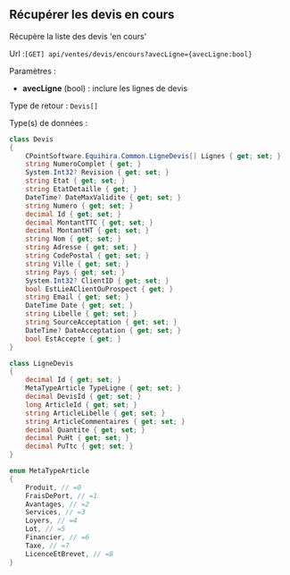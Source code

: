 ## <span id='listeencours'>Récupérer les devis en cours</span>

Récupère la liste des devis 'en cours'

Url :`[GET] api/ventes/devis/encours?avecLigne={avecLigne:bool}`

Paramètres : 

- **avecLigne** (bool) : inclure les lignes de devis

Type de retour : `Devis[]`

Type(s) de données :

```csharp
class Devis
{
	CPointSoftware.Equihira.Common.LigneDevis[] Lignes { get; set; }
	string NumeroComplet { get; }
	System.Int32? Revision { get; set; }
	string Etat { get; set; }
	string EtatDetaille { get; }
	DateTime? DateMaxValidite { get; set; }
	string Numero { get; set; }
	decimal Id { get; set; }
	decimal MontantTTC { get; set; }
	decimal MontantHT { get; set; }
	string Nom { get; set; }
	string Adresse { get; set; }
	string CodePostal { get; set; }
	string Ville { get; set; }
	string Pays { get; set; }
	System.Int32? ClientID { get; set; }
	bool EstLieAClientOuProspect { get; }
	string Email { get; set; }
	DateTime Date { get; set; }
	string Libelle { get; set; }
	string SourceAcceptation { get; set; }
	DateTime? DateAcceptation { get; set; }
	bool EstAccepte { get; }
}

class LigneDevis
{
	decimal Id { get; set; }
	MetaTypeArticle TypeLigne { get; set; }
	decimal DevisId { get; set; }
	long ArticleId { get; set; }
	string ArticleLibelle { get; set; }
	string ArticleCommentaires { get; set; }
	decimal Quantite { get; set; }
	decimal PuHt { get; set; }
	decimal PuTtc { get; set; }
}

enum MetaTypeArticle
{
	Produit, // =0
	FraisDePort, // =1
	Avantages, // =2
	Services, // =3
	Loyers, // =4
	Lot, // =5
	Financier, // =6
	Taxe, // =7
	LicenceEtBrevet, // =8
}

```
